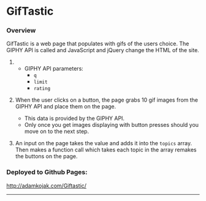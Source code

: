 # GifTastic

### Overview

GifTastic is a web page that populates with gifs of the users choice. The GIPHY API is called and JavaScript and jQuery change the HTML of the site.


1. * GIPHY API parameters: 
     * `q`
     * `limit`
     * `rating`

2. When the user clicks on a button, the page grabs 10 gif images from the GIPHY API and place them on the page. 

   * This data is provided by the GIPHY API.
   * Only once you get images displaying with button presses should you move on to the next step.

3. An input on the page takes the value and adds it into the `topics` array. Then makes a function call which takes each topic in the array remakes the buttons on the page.

### Deployed to Github Pages:

http://adamkojak.com/Giftastic/

- - -
